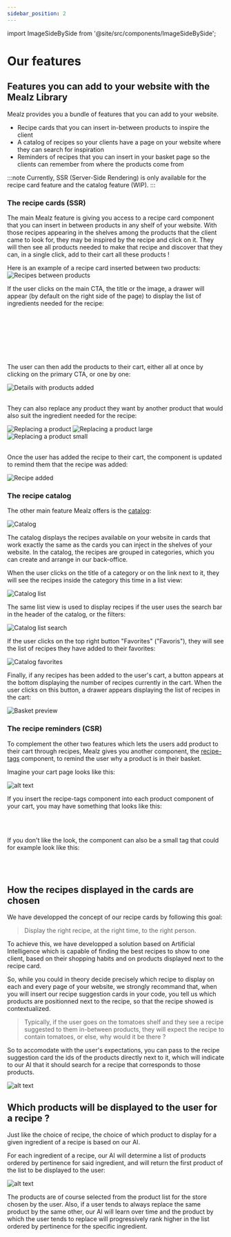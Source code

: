 ```yaml
---
sidebar_position: 2
---
```


import ImageSideBySide from '@site/src/components/ImageSideBySide';

# Our features

## Features you can add to your website with the Mealz Library

Mealz provides you a bundle of features that you can add to your website.

- Recipe cards that you can insert in-between products to inspire the client
- A catalog of recipes so your clients have a page on your website where they can search for inspiration
- Reminders of recipes that you can insert in your basket page so the clients can remember from where the products come
  from

:::note
Currently, SSR (Server-Side Rendering) is only available for the recipe card feature and the catalog feature (WIP).
:::

### The recipe cards (SSR)

The main Mealz feature is giving you access to a recipe card component that you can insert in between products in any shelf of your website. With those recipes appearing in the shelves among the products that the client came to look for, they may be inspired by the recipe and click on it. They will then see all products needed to make that recipe and discover that they can, in a single click, add to their cart all these products !

Here is an example of a recipe card inserted between two products:
![Recipes between products](https://storage.googleapis.com/assets.miam.tech/kmm_documentation/web/examples/recipe_between_products.png "Recipes between products")
<br/>

If the user clicks on the main CTA, the title or the image, a drawer will appear (by default on the right side of the page) to display the list of ingredients needed for the recipe:

<ImageSideBySide
firstUrl="https://storage.googleapis.com/assets.miam.tech/kmm_documentation/web/examples/recipeDetail1.png"
firstAlt="Details top"
firstCaption="Details top"
firstImageMaxWidth="600px"
secondUrl="https://storage.googleapis.com/assets.miam.tech/kmm_documentation/web/examples/recipeDetail2.png"
secondAlt="Details bottom"
secondCaption="Details bottom"
secondImageMaxWidth="600px"
/>
<br/><br/>
<ImageSideBySide
firstUrl="https://storage.googleapis.com/assets.miam.tech/kmm_documentation/web/examples/recipeDetail1-lg.png"
firstAlt="Details top on a large screen"
firstCaption="Details top on a large screen"
firstImageMaxWidth="600px"
secondUrl="https://storage.googleapis.com/assets.miam.tech/kmm_documentation/web/examples/recipeDetail2-lg.png"
secondAlt="Details bottom on a large screen"
secondCaption="Details bottom on a large screen"
secondImageMaxWidth="600px"
/>
<br/><br/>
<ImageSideBySide
firstUrl="https://storage.googleapis.com/assets.miam.tech/kmm_documentation/web/examples/recipeDetail1-sm.png"
firstAlt="Details top on a small screen"
firstCaption="Details top on a small screen"
firstImageMaxWidth="600px"
secondUrl="https://storage.googleapis.com/assets.miam.tech/kmm_documentation/web/examples/recipeDetail2-sm.png"
secondAlt="Details bottom on a small screen"
secondCaption="Details bottom on a small screen"
secondImageMaxWidth="600px"
/>
<br/><br/>

The user can then add the products to their cart, either all at once by clicking on the primary CTA, or one by one:

<div>
  <img src="https://storage.googleapis.com/assets.miam.tech/kmm_documentation/web/examples/recipeDetailAdded.png" title="Details with products added" alt="Details with products added" style={{maxWidth: '600px'}}/>
</div>
<br/>

They can also replace any product they want by another product that would also suit the ingredient needed for the recipe:

<div>
  <img src="https://storage.googleapis.com/assets.miam.tech/kmm_documentation/web/examples/replaceItems.png" title="Replacing a product" alt="Replacing a product" style={{width: '600px'}}/>
  <img src="https://storage.googleapis.com/assets.miam.tech/kmm_documentation/web/examples/replaceItems-lg.png" title="Replacing a product large" alt="Replacing a product large" style={{width: '600px'}}/>
  <img src="https://storage.googleapis.com/assets.miam.tech/kmm_documentation/web/examples/replaceItems-sm.png" title="Replacing a product small" alt="Replacing a product small" style={{width: '600px'}}/>
</div>
<br/>

Once the user has added the recipe to their cart, the component is updated to remind them that the recipe was added:

![Recipe added](https://storage.googleapis.com/assets.miam.tech/kmm_documentation/web/examples/recipeCardAdded.png "Recipe added")
<br/>

### The recipe catalog

The other main feature Mealz offers is the [catalog](../main-features/recipe-catalog):

![Catalog](https://storage.googleapis.com/assets.miam.tech/kmm_documentation/web/page-overviews/recipeCatalog.png "Catalog")

The catalog displays the recipes available on your website in cards that work exactly the same as the cards you can inject in the shelves of your website. In the catalog, the recipes are grouped in categories, which you can create and arrange in our back-office.

When the user clicks on the title of a category or on the link next to it, they will see the recipes inside the category this time in a list view:

![Catalog list](https://storage.googleapis.com/assets.miam.tech/kmm_documentation/web/page-overviews/catalogList.png "Catalog list")
<br/>

The same list view is used to display recipes if the user uses the search bar in the header of the catalog, or the filters:

![Catalog list search](https://storage.googleapis.com/assets.miam.tech/kmm_documentation/web/page-overviews/recipeCatalogSearch.png "Catalog list search")
<br/>

If the user clicks on the top right button "Favorites" ("Favoris"), they will see the list of recipes they have added to their favorites:

![Catalog favorites](https://storage.googleapis.com/assets.miam.tech/kmm_documentation/web/page-overviews/favorites.png "Catalog favorites")
<br/>

Finally, if any recipes has been added to the user's cart, a button appears at the bottom displaying the number of recipes currently in the cart. When the user clicks on this button, a drawer appears displaying the list of recipes in the cart:

![Basket preview](https://storage.googleapis.com/assets.miam.tech/kmm_documentation/web/examples/basketPreview.png "Basket preview")
<br/>

### The recipe reminders (CSR)

To complement the other two features which lets the users add product to their cart through recipes, Mealz gives you another component, the [recipe-tags](../main-features/recipe-tags) component, to remind the user why a product is in their basket.

Imagine your cart page looks like this:

![alt text](https://storage.googleapis.com/assets.miam.tech/kmm_documentation/web/examples/fakeCart.png "fake cart")

If you insert the recipe-tags component into each product component of your cart, you may have something that looks like this:

<ImageSideBySide
firstUrl="https://storage.googleapis.com/assets.miam.tech/kmm_documentation/web/examples/fakeCartWithTags.png"
firstAlt="Fake cart with tags"
firstCaption="Closed"
firstImageMaxWidth="600px"
secondUrl="https://storage.googleapis.com/assets.miam.tech/kmm_documentation/web/examples/fakeCartWithTagsOpen.png"
secondAlt="Fake cart with tags open"
secondCaption="Opened"
secondImageMaxWidth="600px"
/>
<br/><br/>

If you don't like the look, the component can also be a small tag that could for example look like this:

<ImageSideBySide
firstUrl="https://storage.googleapis.com/assets.miam.tech/kmm_documentation/web/examples/fakeCartWithTagsReduced.png"
firstAlt="Fake cart with reduced tags"
firstCaption="Closed"
firstImageMaxWidth="600px"
secondUrl="https://storage.googleapis.com/assets.miam.tech/kmm_documentation/web/examples/fakeCartWithTagsReducedOpen.png"
secondAlt="Fake cart with reduced tags open"
secondCaption="Opened"
secondImageMaxWidth="600px"
/>
<br/><br/>

## How the recipes displayed in the cards are chosen

We have developped the concept of our recipe cards by following this goal:

> Display the right recipe, at the right time, to the right person.

To achieve this, we have developped a solution based on Artificial Intelligence which is capable of finding the best recipes to show to one client, based on their shopping habits and on products displayed next to the recipe card.

So, while you could in theory decide precisely which recipe to display on each and every page of your website, we strongly recommand that, when you will insert our recipe suggestion cards in your code, you tell us which products are positionned next to the recipe, so that the recipe showed is contextualized.

> Typically, if the user goes on the tomatoes shelf and they see a recipe suggested to them in-between products, they will expect the recipe to contain tomatoes, or else, why would it be there ?

So to accomodate with the user's expectations, you can pass to the recipe suggestion card the ids of the products directly next to it, which will indicate to our AI that it should search for a recipe that corresponds to those products.

![alt text](https://storage.googleapis.com/assets.miam.tech/kmm_documentation/web/explanations/suggestion_how.png "Suggestions diagram")

## Which products will be displayed to the user for a recipe ?

Just like the choice of recipe, the choice of which product to display for a given ingredient of a recipe is based on our AI.

For each ingredient of a recipe, our AI will determine a list of products ordered by pertinence for said ingredient, and will return the first product of the list to be displayed to the user:

![alt text](https://storage.googleapis.com/assets.miam.tech/kmm_documentation/web/examples/productCards.png "Product cards")

The products are of course selected from the product list for the store chosen by the user. Also, if a user tends to always replace the same product by the same other, our AI will learn over time and the product by which the user tends to replace will progressively rank higher in the list ordered by pertinence for the specific ingredient.
